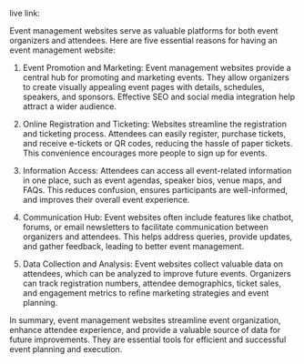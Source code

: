 live link:

Event management websites serve as valuable platforms for both event organizers and attendees. Here are five essential reasons for having an event management website:

1. Event Promotion and Marketing: Event management websites provide a central hub for promoting and marketing events. They allow organizers to create visually appealing event pages with details, schedules, speakers, and sponsors. Effective SEO and social media integration help attract a wider audience.

2. Online Registration and Ticketing: Websites streamline the registration and ticketing process. Attendees can easily register, purchase tickets, and receive e-tickets or QR codes, reducing the hassle of paper tickets. This convenience encourages more people to sign up for events.

3. Information Access: Attendees can access all event-related information in one place, such as event agendas, speaker bios, venue maps, and FAQs. This reduces confusion, ensures participants are well-informed, and improves their overall event experience.

4. Communication Hub: Event websites often include features like chatbot, forums, or email newsletters to facilitate communication between organizers and attendees. This helps address queries, provide updates, and gather feedback, leading to better event management.

5. Data Collection and Analysis: Event websites collect valuable data on attendees, which can be analyzed to improve future events. Organizers can track registration numbers, attendee demographics, ticket sales, and engagement metrics to refine marketing strategies and event planning.

In summary, event management websites streamline event organization, enhance attendee experience, and provide a valuable source of data for future improvements. They are essential tools for efficient and successful event planning and execution.
